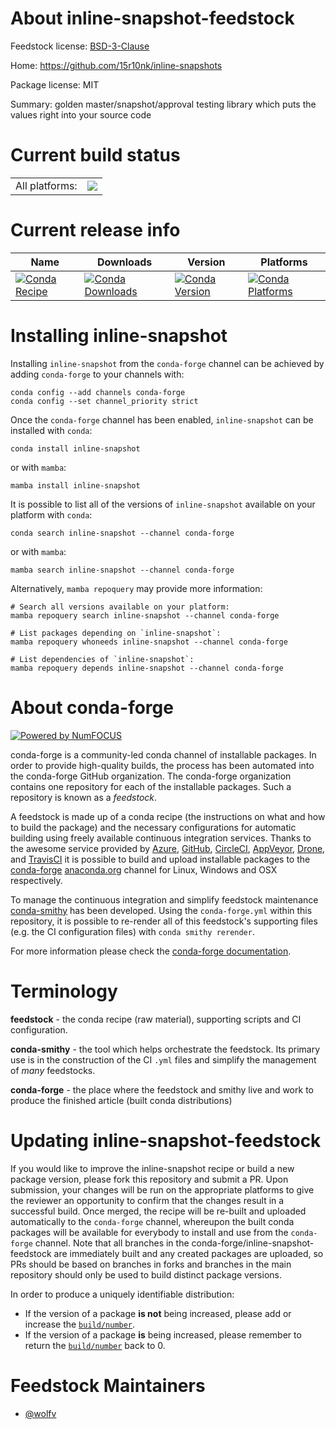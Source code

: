 About inline-snapshot-feedstock
===============================

Feedstock license: [BSD-3-Clause](https://github.com/conda-forge/inline-snapshot-feedstock/blob/main/LICENSE.txt)

Home: https://github.com/15r10nk/inline-snapshots

Package license: MIT

Summary: golden master/snapshot/approval testing library which puts the values right into your source code

Current build status
====================


<table><tr><td>All platforms:</td>
    <td>
      <a href="https://dev.azure.com/conda-forge/feedstock-builds/_build/latest?definitionId=22906&branchName=main">
        <img src="https://dev.azure.com/conda-forge/feedstock-builds/_apis/build/status/inline-snapshot-feedstock?branchName=main">
      </a>
    </td>
  </tr>
</table>

Current release info
====================

| Name | Downloads | Version | Platforms |
| --- | --- | --- | --- |
| [![Conda Recipe](https://img.shields.io/badge/recipe-inline--snapshot-green.svg)](https://anaconda.org/conda-forge/inline-snapshot) | [![Conda Downloads](https://img.shields.io/conda/dn/conda-forge/inline-snapshot.svg)](https://anaconda.org/conda-forge/inline-snapshot) | [![Conda Version](https://img.shields.io/conda/vn/conda-forge/inline-snapshot.svg)](https://anaconda.org/conda-forge/inline-snapshot) | [![Conda Platforms](https://img.shields.io/conda/pn/conda-forge/inline-snapshot.svg)](https://anaconda.org/conda-forge/inline-snapshot) |

Installing inline-snapshot
==========================

Installing `inline-snapshot` from the `conda-forge` channel can be achieved by adding `conda-forge` to your channels with:

```
conda config --add channels conda-forge
conda config --set channel_priority strict
```

Once the `conda-forge` channel has been enabled, `inline-snapshot` can be installed with `conda`:

```
conda install inline-snapshot
```

or with `mamba`:

```
mamba install inline-snapshot
```

It is possible to list all of the versions of `inline-snapshot` available on your platform with `conda`:

```
conda search inline-snapshot --channel conda-forge
```

or with `mamba`:

```
mamba search inline-snapshot --channel conda-forge
```

Alternatively, `mamba repoquery` may provide more information:

```
# Search all versions available on your platform:
mamba repoquery search inline-snapshot --channel conda-forge

# List packages depending on `inline-snapshot`:
mamba repoquery whoneeds inline-snapshot --channel conda-forge

# List dependencies of `inline-snapshot`:
mamba repoquery depends inline-snapshot --channel conda-forge
```


About conda-forge
=================

[![Powered by
NumFOCUS](https://img.shields.io/badge/powered%20by-NumFOCUS-orange.svg?style=flat&colorA=E1523D&colorB=007D8A)](https://numfocus.org)

conda-forge is a community-led conda channel of installable packages.
In order to provide high-quality builds, the process has been automated into the
conda-forge GitHub organization. The conda-forge organization contains one repository
for each of the installable packages. Such a repository is known as a *feedstock*.

A feedstock is made up of a conda recipe (the instructions on what and how to build
the package) and the necessary configurations for automatic building using freely
available continuous integration services. Thanks to the awesome service provided by
[Azure](https://azure.microsoft.com/en-us/services/devops/), [GitHub](https://github.com/),
[CircleCI](https://circleci.com/), [AppVeyor](https://www.appveyor.com/),
[Drone](https://cloud.drone.io/welcome), and [TravisCI](https://travis-ci.com/)
it is possible to build and upload installable packages to the
[conda-forge](https://anaconda.org/conda-forge) [anaconda.org](https://anaconda.org/)
channel for Linux, Windows and OSX respectively.

To manage the continuous integration and simplify feedstock maintenance
[conda-smithy](https://github.com/conda-forge/conda-smithy) has been developed.
Using the ``conda-forge.yml`` within this repository, it is possible to re-render all of
this feedstock's supporting files (e.g. the CI configuration files) with ``conda smithy rerender``.

For more information please check the [conda-forge documentation](https://conda-forge.org/docs/).

Terminology
===========

**feedstock** - the conda recipe (raw material), supporting scripts and CI configuration.

**conda-smithy** - the tool which helps orchestrate the feedstock.
                   Its primary use is in the construction of the CI ``.yml`` files
                   and simplify the management of *many* feedstocks.

**conda-forge** - the place where the feedstock and smithy live and work to
                  produce the finished article (built conda distributions)


Updating inline-snapshot-feedstock
==================================

If you would like to improve the inline-snapshot recipe or build a new
package version, please fork this repository and submit a PR. Upon submission,
your changes will be run on the appropriate platforms to give the reviewer an
opportunity to confirm that the changes result in a successful build. Once
merged, the recipe will be re-built and uploaded automatically to the
`conda-forge` channel, whereupon the built conda packages will be available for
everybody to install and use from the `conda-forge` channel.
Note that all branches in the conda-forge/inline-snapshot-feedstock are
immediately built and any created packages are uploaded, so PRs should be based
on branches in forks and branches in the main repository should only be used to
build distinct package versions.

In order to produce a uniquely identifiable distribution:
 * If the version of a package **is not** being increased, please add or increase
   the [``build/number``](https://docs.conda.io/projects/conda-build/en/latest/resources/define-metadata.html#build-number-and-string).
 * If the version of a package **is** being increased, please remember to return
   the [``build/number``](https://docs.conda.io/projects/conda-build/en/latest/resources/define-metadata.html#build-number-and-string)
   back to 0.

Feedstock Maintainers
=====================

* [@wolfv](https://github.com/wolfv/)

